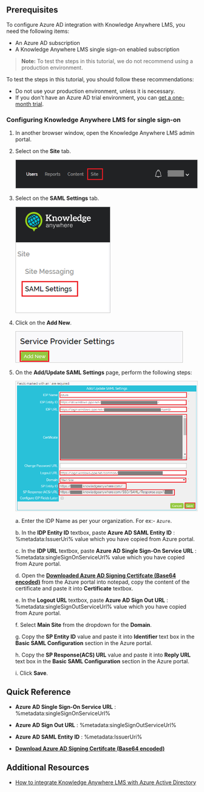 ## Prerequisites

To configure Azure AD integration with Knowledge Anywhere LMS, you need the following items:

- An Azure AD subscription
- A Knowledge Anywhere LMS single sign-on enabled subscription

> **Note:**
> To test the steps in this tutorial, we do not recommend using a production environment.

To test the steps in this tutorial, you should follow these recommendations:

- Do not use your production environment, unless it is necessary.
- If you don't have an Azure AD trial environment, you can [get a one-month trial](https://azure.microsoft.com/pricing/free-trial/).

### Configuring Knowledge Anywhere LMS for single sign-on

1. In another browser window, open the Knowledge Anywhere LMS admin portal.

2. Select on the **Site** tab.

    ![Knowledge Anywhere LMS Configuration](./media/configure1.png)

3. Select on the **SAML Settings** tab.

    ![Knowledge Anywhere LMS Configuration](./media/configure2.png)

4. Click on the **Add New**.

    ![Knowledge Anywhere LMS Configuration](./media/configure3.png)

5. On the **Add/Update SAML Settings** page, perform the following steps:

    ![Knowledge Anywhere LMS Configuration](./media/configure4.png)

    a. Enter the IDP Name as per your organization. For ex:- `Azure`.

    b. In the **IDP Entity ID** textbox, paste **Azure AD SAML Entity ID** : %metadata:IssuerUri% value which you have copied from Azure portal.

    c. In the **IDP URL** textbox, paste **Azure AD Single Sign-On Service URL** : %metadata:singleSignOnServiceUrl% value which you have copied from Azure portal.

    d. Open the **[Downloaded Azure AD Signing Certifcate (Base64 encoded)](%metadata:certificateDownloadBase64Url%)** from the Azure portal into notepad, copy the content of the certificate and paste it into **Certificate** textbox.

    e. In the **Logout URL** textbox, paste **Azure AD Sign Out URL** : %metadata:singleSignOutServiceUrl% value which you have copied from Azure portal.

    f. Select **Main Site** from the dropdown for the **Domain**.

    g. Copy the **SP Entity ID** value and paste it into **Identifier** text box in the **Basic SAML Configuration** section in the Azure portal.

    h. Copy the **SP Response(ACS) URL** value and paste it into **Reply URL** text box in the **Basic SAML Configuration** section in the Azure portal.

    i. Click **Save**.

## Quick Reference

* **Azure AD Single Sign-On Service URL** : %metadata:singleSignOnServiceUrl%

* **Azure AD Sign Out URL** : %metadata:singleSignOutServiceUrl%

* **Azure AD SAML Entity ID** : %metadata:IssuerUri%

* **[Download Azure AD Signing Certifcate (Base64 encoded)](%metadata:certificateDownloadBase64Url%)**

## Additional Resources

* [How to integrate Knowledge Anywhere LMS with Azure Active Directory](https://docs.microsoft.com/azure/active-directory/saas-apps/knowledge-anywhere-lms-tutorial)
